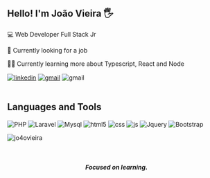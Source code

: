 ## Hello! I'm João Vieira 🖐️

💻 Web Developer Full Stack Jr

💼 Currently looking for a job

👨‍💻 Currently learning more about Typescript, React and Node

<div style="display: inline_block">
  <a href="www.linkedin.com/in/joao-vieira-bitencourt/"><img align="center" alt="linkedin" src="https://img.shields.io/badge/LinkedIn-0077B5?style=for-the-badge&logo=linkedin&logoColor=white" /></a>
  <a href="mailto:vasijocl@gmail.com"><img align="center" alt="gmail" src="https://img.shields.io/badge/Gmail-D14836?style=for-the-badge&logo=gmail&logoColor=white" /></a>
  <img align="center" alt="gmail" src="https://wakatime.com/badge/user/2666d227-0c3a-4be2-99b6-1154dd50d70a.svg" />
</div><br/>

## Languages and Tools

<div style="display: inline_block">
  <img align="center" alt="PHP" src="https://img.shields.io/badge/PHP-777BB4?style=for-the-badge&logo=php&logoColor=white" />
  <img align="center" alt="Laravel" src="https://img.shields.io/badge/Laravel-FF2D20?style=for-the-badge&logo=laravel&logoColor=white" />
  <img align="center" alt="Mysql" src="https://img.shields.io/badge/MySQL-00000F?style=for-the-badge&logo=mysql&logoColor=white" />
  <img align="center" alt="html5" src="https://img.shields.io/badge/HTML5-E34F26?style=for-the-badge&logo=html5&logoColor=white" />
  <img align="center" alt="css" src="https://img.shields.io/badge/CSS3-1572B6?style=for-the-badge&logo=css3&logoColor=white" />
  <img align="center" alt="js" src="https://img.shields.io/badge/JavaScript-F7DF1E?style=for-the-badge&logo=javascript&logoColor=black" />
  <img align="center" alt="Jquery" src="https://img.shields.io/badge/jQuery-0769AD?style=for-the-badge&logo=jquery&logoColor=white" />
  <img align="center" alt="Bootstrap" src="https://img.shields.io/badge/Bootstrap-563D7C?style=for-the-badge&logo=bootstrap&logoColor=white" />

  <p><img align="center" src="https://github-readme-stats.vercel.app/api/top-langs?username=jo4ovieira&show_icons=true&locale=en&layout=compact" alt="jo4ovieira" /></p>

</div><br/>

<h5 align="center">Focused on learning.</h5>

